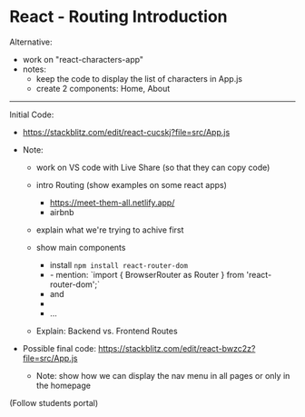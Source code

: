 
# React - Routing Introduction

<!-- 

Status: notes

@todo: improve planning


-->


Alternative:
- work on "react-characters-app"
- notes: 
  - keep the code to display the list of characters in App.js
  - create 2 components: Home, About


----------



Initial Code:
- https://stackblitz.com/edit/react-cucskj?file=src/App.js
- Note: 
  - work on VS code with Live Share (so that they can copy code)
  - intro Routing (show examples on some react apps)
    - https://meet-them-all.netlify.app/
    - airbnb
  - explain what we're trying to achive first
  - show main components
    - install `npm install react-router-dom`
    - <BrowserRouter>
      - mention: `import { BrowserRouter as Router } from 'react-router-dom';`
    - <Routes> and <Route>
    - <Navigate />
    - ...

  - Explain: Backend vs. Frontend Routes


- Possible final code:
  https://stackblitz.com/edit/react-bwzc2z?file=src/App.js
  - Note: show how we can display the nav menu in all pages or only in the homepage


(Follow students portal)



